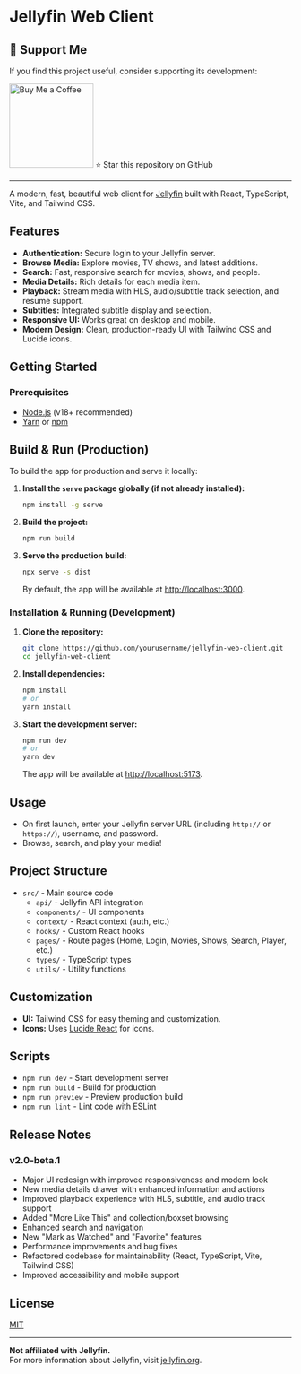 # Jellyfin Web Client

## 💖 Support Me

If you find this project useful, consider supporting its development:

 [<img src="https://cdn.buymeacoffee.com/buttons/v2/default-yellow.png" alt="Buy Me a Coffee" width="150" />](https://buymeacoffee.com/ujjwalbarman)
⭐ Star this repository on GitHub

---

A modern, fast, beautiful web client for [Jellyfin](https://jellyfin.org/) built with React, TypeScript, Vite, and Tailwind CSS.

## Features

- **Authentication:** Secure login to your Jellyfin server.
- **Browse Media:** Explore movies, TV shows, and latest additions.
- **Search:** Fast, responsive search for movies, shows, and people.
- **Media Details:** Rich details for each media item.
- **Playback:** Stream media with HLS, audio/subtitle track selection, and resume support.
- **Subtitles:** Integrated subtitle display and selection.
- **Responsive UI:** Works great on desktop and mobile.
- **Modern Design:** Clean, production-ready UI with Tailwind CSS and Lucide icons.

## Getting Started

### Prerequisites

- [Node.js](https://nodejs.org/) (v18+ recommended)
- [Yarn](https://yarnpkg.com/) or [npm](https://www.npmjs.com/)

## Build & Run (Production)

To build the app for production and serve it locally:

1. **Install the `serve` package globally (if not already installed):**
   ```sh
   npm install -g serve
   ```

2. **Build the project:**
   ```sh
   npm run build
   ```

3. **Serve the production build:**
   ```sh
   npx serve -s dist
   ```

   By default, the app will be available at [http://localhost:3000](http://localhost:3000).

### Installation & Running (Development)

1. **Clone the repository:**
   ```sh
   git clone https://github.com/yourusername/jellyfin-web-client.git
   cd jellyfin-web-client
   ```

2. **Install dependencies:**
   ```sh
   npm install
   # or
   yarn install
   ```

3. **Start the development server:**
   ```sh
   npm run dev
   # or
   yarn dev
   ```

   The app will be available at [http://localhost:5173](http://localhost:5173).

## Usage

- On first launch, enter your Jellyfin server URL (including `http://` or `https://`), username, and password.
- Browse, search, and play your media!

## Project Structure

- `src/` - Main source code
  - `api/` - Jellyfin API integration
  - `components/` - UI components
  - `context/` - React context (auth, etc.)
  - `hooks/` - Custom React hooks
  - `pages/` - Route pages (Home, Login, Movies, Shows, Search, Player, etc.)
  - `types/` - TypeScript types
  - `utils/` - Utility functions

## Customization

- **UI:** Tailwind CSS for easy theming and customization.
- **Icons:** Uses [Lucide React](https://lucide.dev/) for icons.

## Scripts

- `npm run dev` - Start development server
- `npm run build` - Build for production
- `npm run preview` - Preview production build
- `npm run lint` - Lint code with ESLint

## Release Notes

### v2.0-beta.1

- Major UI redesign with improved responsiveness and modern look
- New media details drawer with enhanced information and actions
- Improved playback experience with HLS, subtitle, and audio track support
- Added "More Like This" and collection/boxset browsing
- Enhanced search and navigation
- New "Mark as Watched" and "Favorite" features
- Performance improvements and bug fixes
- Refactored codebase for maintainability (React, TypeScript, Vite, Tailwind CSS)
- Improved accessibility and mobile support

## License

[MIT](LICENSE)

---

**Not affiliated with Jellyfin.**  
For more information about Jellyfin, visit [jellyfin.org](https://jellyfin.org/).
